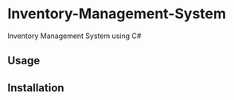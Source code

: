 # Inventory-Management-System
Inventory Management System using C# 
<!--Description Here-->

## Usage

<!--Usage Here-->

## Installation
<!--Installation Here-->
